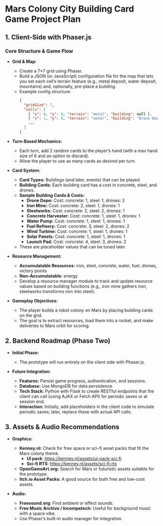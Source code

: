 # Mars Colony City Building Card Game Project Plan

## 1. Client-Side with Phaser.js

### Core Structure & Game Flow

- **Grid & Map:**
  - Create a 7×7 grid using Phaser.
  - Build a JSON (or JavaScript) configuration file for the map that lets you set each cell’s terrain feature (e.g., metal deposit, water deposit, mountains) and, optionally, pre-place a building.
  - Example config structure:
    ```json
    {
      "gridSize": 7,
      "cells": [
        { "x": 0, "y": 0, "terrain": "metal", "building": null },
        { "x": 1, "y": 0, "terrain": "water", "building": "Drone Depo" },
        ...
      ]
    }
    ```

- **Turn-Based Mechanics:**
  - Each turn, add 2 random cards to the player’s hand (with a max hand size of 6 and an option to discard).
  - Allow the player to use as many cards as desired per turn.

- **Card System:**
  - **Card Types:** Buildings (and later, events) that can be played.
  - **Building Cards:** Each building card has a cost in concrete, steel, and drones.
  - **Sample Building Cards & Costs:**
    - **Drone Depo:** Cost: concrete: 1, steel: 1, drones: 2
    - **Iron Mine:** Cost: concrete: 2, steel: 1, drones: 1
    - **Steelworks:** Cost: concrete: 2, steel: 2, drones: 1
    - **Concrete Harvester:** Cost: concrete: 1, steel: 1, drones: 1
    - **Water Pump:** Cost: concrete: 1, steel: 1, drones: 1
    - **Fuel Refinery:** Cost: concrete: 3, steel: 2, drones: 2
    - **Wind Turbine:** Cost: concrete: 1, steel: 1, drones: 1
    - **Solar Panels:** Cost: concrete: 1, steel: 1, drones: 1
    - **Launch Pad:** Cost: concrete: 4, steel: 3, drones: 2
  - These are placeholder values that can be tuned later.

- **Resource Management:**
  - **Accumulatable Resources:** iron, steel, concrete, water, fuel, drones, victory points
  - **Non-Accumulatable:** energy
  - Develop a resource manager module to track and update resource values based on building functions (e.g., iron mine gathers iron, steelworks transforms iron into steel).

- **Gameplay Objectives:**
  - The player builds a robot colony on Mars by placing building cards on the grid.
  - The goal is to extract resources, load them into a rocket, and make deliveries to Mars orbit for scoring.

## 2. Backend Roadmap (Phase Two)

- **Initial Phase:**
  - The prototype will run entirely on the client side with Phaser.js.

- **Future Integration:**
  - **Features:** Persist game progress, authentication, and sessions.
  - **Database:** Use MongoDB for data persistence.
  - **Tech Stack:** Python with Flask to create RESTful endpoints that the client can call (using AJAX or Fetch API) for periodic saves or at session end.
  - **Interaction:** Initially, add placeholders in the client code to simulate periodic saves; later, replace these with actual API calls.

## 3. Assets & Audio Recommendations

- **Graphics:**
  - **Kenney.nl:** Check for free space or sci-fi asset packs that fit the Mars colony theme.
    - **UI pack**: https://kenney.nl/assets/ui-pack-sci-fi
    - **Sci-fi RTS**: https://kenney.nl/assets/sci-fi-rts
  - **OpenGameArt.org:** Search for Mars or futuristic assets suitable for the prototype.
  - **Itch.io Asset Packs:** A good source for both free and low-cost assets.

- **Audio:**
  - **Freesound.org:** Find ambient or effect sounds.
  - **Free Music Archive / Incompetech:** Useful for background music with a space vibe.
  - Use Phaser’s built-in audio manager for integration.